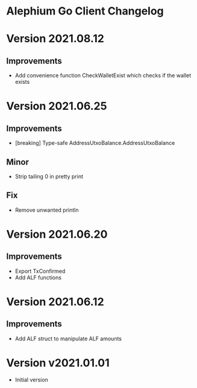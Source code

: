 Alephium Go Client Changelog
====

# Version 2021.08.12

## Improvements

- Add convenience function CheckWalletExist which checks if the wallet exists

# Version 2021.06.25

## Improvements

- [breaking] Type-safe AddressUtxoBalance.AddressUtxoBalance

## Minor

- Strip tailing 0 in pretty print

## Fix

- Remove unwanted println

# Version 2021.06.20

## Improvements

- Export TxConfirmed
- Add ALF functions

# Version 2021.06.12

## Improvements

- Add ALF struct to manipulate ALF amounts

# Version v2021.01.01

- Initial version
